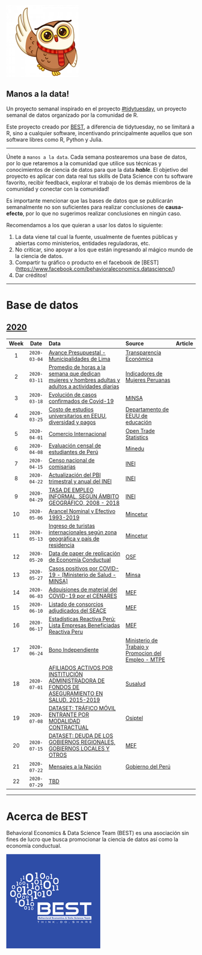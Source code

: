 ![](static/polarowl1.png)

## Manos a la data!

Un proyecto semanal inspirado en el proyecto [#tidytuesday](https://github.com/rfordatascience/tidytuesday), un proyecto  semanal de datos organizado por la comunidad de R.

Este proyecto creado por [BEST](http://besteamperu.org/), a diferencia de tidytuesday, no se limitará a R, sino a cualquier software, incentivando principalmente aquellos que son software libres como R, Python y Julia.

***

Únete a `manos a la data`. Cada semana postearemos una base de datos, por lo que retaremos a la comunidad que utilice sus técnicas y conocimientos de ciencia de datos para que la data ***hable***. El objetivo del proyecto es aplicar con data real tus skills de Data Science con tu software favorito, recibir feedback, explorar el trabajo de los demás miembros de la comunidad y conectar con la comunidad!

Es importante mencionar que las bases de datos que se publicarán semanalmente no son suficientes para realizar conclusiones de **causa-efecto**, por lo que no sugerimos realizar conclusiones en ningún caso. 

Recomendamos a los que quieran a usar los datos lo siguiente:

1. La data viene tal cual la fuente, usualmente de fuentes públicas y abiertas como ministerios, entidades reguladoras, etc.
2. No criticar, sino apoyar a los que están ingresando al mágico mundo de la ciencia de datos.
3. Compartir tu gráfico o producto en el facebook de [BEST] (https://www.facebook.com/behavioraleconomics.datascience/)
4. Dar créditos!

***

# Base de datos
## [2020](data/2020)  

| Week | Date | Data | Source | Article
| :---: | :---: | :--- | :--- |:---|
| 1 | `2020-03-04` | [Avance Presupuestal - Municipalidades de Lima](http://bit.ly/2VHXjrf) | [Transparencia Económica](http://apps5.mineco.gob.pe/transparencia/mensual/)| |
| 2 | `2020-03-11` | [Promedio de horas a la semana que dedican mujeres y hombres adultas y adultos a actividades diarias](http://bit.ly/38HH0xN) | [Indicadores de Mujeres Peruanas](https://www.datosabiertos.gob.pe/dataset/indicadores-de-mujeres-peruanas/resource/f3139e88-8f61-495b-9350-3b0f58ac9255) | |
| 3 | `2020-03-18` | [Evolución de casos confirmados de Covid-19](http://bit.ly/3bc2yUV) | [MINSA](https://www.gob.pe/minsa/) | |
| 4 | `2020-03-25` | [ Costo de estudios universitarios en EEUU, diversidad y pagos](http://bit.ly/3bc2yUV) | [Departamento de EEUU de educación](https://www.ed.gov/) | |
| 5 | `2020-04-01` | [ Comercio Internacional](https://bit.ly/3bIs448) | [Open Trade Statistics](https://tradestatistics.io/) | |
| 6 | `2020-04-08` | [ Evaluación censal de estudiantes de Perú](https://bit.ly/3bIs448) | [Minedu](https://www.gob.pe/minedu) | |
| 7 | `2020-04-15` | [ Censo nacional de comisarias](https://bit.ly/3bIs448) | [INEI](https://www.gob.pe/minedu) | |
| 8 | `2020-04-22` | [ Actualización del PBI trimestral y anual del INEI](https://bit.ly/3bIs448) | [INEI](https://www.gob.pe/minedu) | |
| 9 | `2020-04-29` | [ TASA DE EMPLEO INFORMAL, SEGÚN ÁMBITO GEOGRÁFICO, 2008 - 2018](https://bit.ly/3bIs448) | [INEI](https://www.gob.pe/minedu) | |
| 10 | `2020-05-06` | [ Arancel Nominal y Efectivo 1993-2019](https://bit.ly/3bIs448) | [Mincetur](https://www.gob.pe/minedu) | |
| 11 | `2020-05-13` | [ Ingreso de turistas internacionales según zona geográfica y país de residencia](https://bit.ly/3bIs448) | [Mincetur](https://www.gob.pe/minedu) | |
| 12 | `2020-05-20` | [Data de paper de replicación de Economía Conductual](https://bit.ly/3bIs448) | [OSF](https://osf.io/uzg3w/) | |
| 13 | `2020-05-27` | [ Casos positivos por COVID-19 - [Ministerio de Salud - MINSA]](https://bit.ly/3bIs448) | [Minsa](https://www.gob.pe/minedu) | |
| 14 | `2020-06-03` | [ Adquisiones de material del COVID-19 por el CENARES](https://bit.ly/3bIs448) | [MEF](https://www.gob.pe/minedu) | |
| 15 | `2020-06-10` | [ Listado de consorcios adjudicados del SEACE](https://bit.ly/3bIs448) | [MEF](https://www.gob.pe/minedu) | |
| 16 | `2020-06-17` | [ Estadísticas Reactiva Perú: Lista Empresas Beneficiadas Reactiva Peru](https://bit.ly/3bIs448) | [MEF](https://www.gob.pe/minedu) | |
| 17 | `2020-06-24` | [ Bono Independiente](https://bit.ly/3bIs448) | [Ministerio de Trabajo y Promocion del Empleo - MTPE](https://www.gob.pe/minedu) | |
| 18 | `2020-07-01` | [ AFILIADOS ACTIVOS POR INSTITUCIÓN ADMINISTRADORA DE FONDOS DE ASEGURAMIENTO EN SALUD. 2015-2019](https://bit.ly/3bIs448) | [Susalud](https://www.gob.pe/minedu) | |
| 19 | `2020-07-08` | [ DATASET: TRÁFICO MÓVIL ENTRANTE POR MODALIDAD CONTRACTUAL](https://bit.ly/3bIs448) | [Osiptel](https://www.gob.pe/minedu) | |
| 20 | `2020-07-15` | [ DATASET: DEUDA DE LOS GOBIERNOS REGIONALES, GOBIERNOS LOCALES Y OTROS](https://bit.ly/3bIs448) | [MEF](https://www.gob.pe/minedu) | |
| 21 | `2020-07-22` | [ Mensajes a la Nación](https://bit.ly/3bIs448) | [Gobierno del Perú](https://www.gob.pe/) | |
| 22 | `2020-07-29` | [ TBD](https://bit.ly/3bIs448) |  | |


***

# Acerca de BEST

Behavioral Economics & Data Science Team (BEST) es una asociación sin fines de lucro que busca promocionar la ciencia de datos así como la economía conductual.

![](static/best_logo.png)
